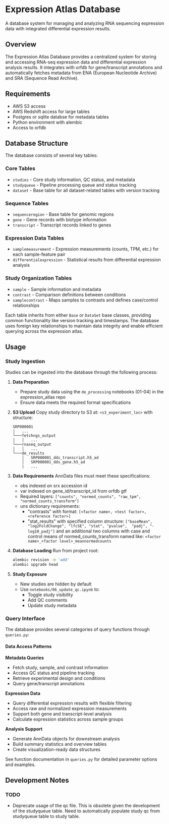 # Expression Atlas Database

A database system for managing and analyzing RNA sequencing expression data with integrated differential expression results.

## Overview
The Expression Atlas Database provides a centralized system for storing and accessing RNA-seq expression data and differential expression analysis results. It integrates with orfdb for gene/transcript annotations and automatically fetches metadata from ENA (European Nucleotide Archive) and SRA (Sequence Read Archive).

## Requirements
- AWS S3 access
- AWS Redshift access for large tables
- Postgres or sqlite databse for metadata tables
- Python environment with alembic
- Access to orfdb

## Database Structure
The database consists of several key tables:

### Core Tables
- `studies` - Core study information, QC status, and metadata
- `studyqueue` - Pipeline processing queue and status tracking
- `dataset` - Base table for all dataset-related tables with version tracking

### Sequence Tables
- `sequenceregion` - Base table for genomic regions
- `gene` - Gene records with biotype information
- `transcript` - Transcript records linked to genes

### Expression Data Tables
- `samplemeasurement` - Expression measurements (counts, TPM, etc.) for each sample-feature pair
- `differentialexpression` - Statistical results from differential expression analysis

### Study Organization Tables
- `sample` - Sample information and metadata
- `contrast` - Comparison definitions between conditions
- `samplecontrast` - Maps samples to contrasts and defines case/control relationships

Each table inherits from either `Base` or `DataSet` base classes, providing common functionality like version tracking and timestamps. The database uses foreign key relationships to maintain data integrity and enable efficient querying across the expression atlas.

## Usage

### Study Ingestion
Studies can be ingested into the database through the following process:

1. **Data Preparation**
   - Prepare study data using the `de_processing` notebooks (01-04) in the expression_atlas repo
   - Ensure data meets the required format specifications

2. **S3 Upload**
   Copy study directory to S3 at: `<s3_experiment_loc>` with structure:
   ```
   SRP000001  
   |   ...
   └───fetchngs_output
   │   │   ...
   └───rnaseq_output
   │   │   ...
   └───de_results
       │   SRP000001_dds_transcript.h5_ad
       │   SRP000001_dds_gene.h5_ad
       |   ...
   ``` 

3. **Data Requirements**
   AnnData files must meet these specifications:
   - obs indexed on srx accession id
   - var indexed on gene_id/transcript_id from orfdb gtf
   - Required layers: `["counts", "normed_counts", "raw_tpm", "normed_counts_transform"]`
   - uns dictionary requirements:
     - "contrasts" with format: `[<factor name>, <test factor>, <reference factor>]`
     - "stat_results" with specified column structure: `["baseMean", "log2FoldChange", "lfcSE", "stat", "pvalue", 
        "padj", "-log10_padj"]` and an additional two columns with case and 
        control means of normed_counts_transform named like: `<factor 
        name>_<factor level>_meannormedcounts`

4. **Database Loading**
   Run from project root:
   ```bash
   alembic revision -m 'add'
   alembic upgrade head
   ```

5. **Study Exposure**
   - New studies are hidden by default
   - Use `notebooks/06_update_qc.ipynb` to:
     - Toggle study visibility
     - Add QC comments
     - Update study metadata

### Query Interface

The database provides several categories of query functions through `queries.py`:

#### Data Access Patterns

**Metadata Queries**
- Fetch study, sample, and contrast information
- Access QC status and pipeline tracking
- Retrieve experimental design and conditions
- Query gene/transcript annotations

**Expression Data**
- Query differential expression results with flexible filtering
- Access raw and normalized expression measurements
- Support both gene and transcript-level analysis
- Calculate expression statistics across sample groups

**Analysis Support**
- Generate AnnData objects for downstream analysis
- Build summary statistics and overview tables
- Create visualization-ready data structures

See function documentation in `queries.py` for detailed parameter options and examples.


## Development Notes

### TODO
* Deprecate usage of the qc file. This is obsolete given the development of the studyqueue table. Need to automatically populate study qc from studyqueue table to study table.

